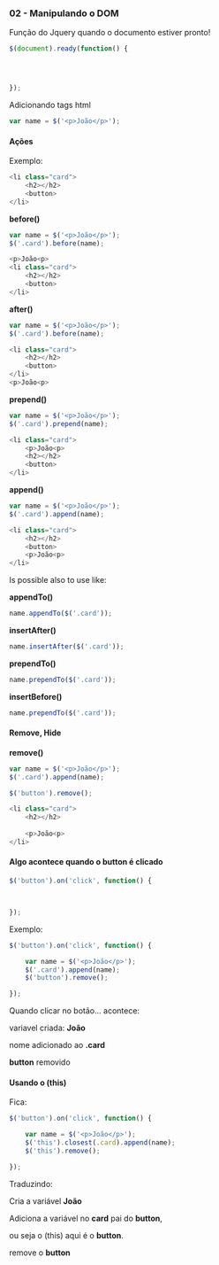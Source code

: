 ### 02 - Manipulando o DOM

Função do Jquery quando o documento estiver pronto!

```javascript
$(document).ready(function() {




});
```

Adicionando tags html

```javascript
var name = $('<p>João</p>');
```

#### Ações

Exemplo:

```javascript
<li class="card">
    <h2></h2>
    <button>
</li>
```

**before()**

```javascript
var name = $('<p>João</p>');
$('.card').before(name);

<p>João<p>
<li class="card">
    <h2></h2>
    <button>
</li>
```

**after()**

```javascript
var name = $('<p>João</p>');
$('.card').before(name);

<li class="card">
    <h2></h2>
    <button>
</li>
<p>João<p>
```

**prepend()**

```javascript
var name = $('<p>João</p>');
$('.card').prepend(name);

<li class="card">
    <p>João<p>
    <h2></h2>
    <button>
</li>
```

**append()**

```javascript
var name = $('<p>João</p>');
$('.card').append(name);

<li class="card">
    <h2></h2>
    <button>
    <p>João<p>
</li>
```

Is possible also to use like:

**appendTo()**

```javascript
name.appendTo($('.card'));
```

**insertAfter()**

```javascript
name.insertAfter($('.card'));
```

**prependTo()**

```javascript
name.prependTo($('.card'));
```

**insertBefore()**

```javascript
name.prependTo($('.card'));
```

#### Remove, Hide

**remove()**

```javascript
var name = $('<p>João</p>');
$('.card').append(name);

$('button').remove();

<li class="card">
    <h2></h2>
    
    <p>João<p>
</li>
```


#### Algo acontece quando o button é clicado

```javascript
$('button').on('click', function() {



});
```

Exemplo:

```javascript
$('button').on('click', function() {

    var name = $('<p>João</p>');
    $('.card').append(name);
    $('button').remove();

});
```

Quando clicar no botão... acontece:

variavel criada: **João**

nome adicionado ao **.card**

**button** removido


#### Usando o (this)

Fica:


```javascript
$('button').on('click', function() {

    var name = $('<p>João</p>');
    $('this').closest(.card).append(name);
    $('this').remove();

});
```

Traduzindo:

Cria a variável **João**

Adiciona a variável no **card** pai do **button**, 

ou seja o (this) aqui é o **button**.

remove o **button**
